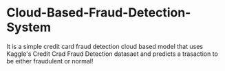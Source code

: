 # Cloud-Based-Fraud-Detection-System
It is a simple credit card fraud detection cloud based model that uses Kaggle's Credit Crad Fraud Detection datasaet and predicts a trasaction to be either fraudulent or normal!
